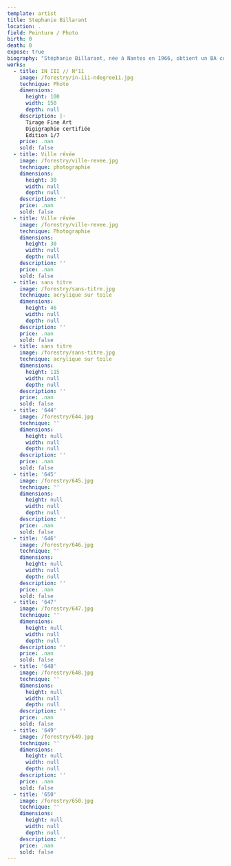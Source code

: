 ```yaml
---
template: artist
title: Stephanie Billarant
location: .
field: Peinture / Photo
birth: 0
death: 0
expose: true
biography: "Stéphanie Billarant, née à Nantes en 1966, obtient un BA communication et art (Wake Forest university – Winston Salem N.C.)\_; elle y apprend les arts graphiques – sérigraphie, sculpture, gravure - la réalisation de courts métrages, le montage, mais aussi le théâtre et la danse, le piano et le chant. Ce sont les arts du spectacle qui forgeront ses premières sensibilités artistiques.\_\_\nA vingt ans la peinture s’impose comme une évidence. Commence un long parcours où elle apprend et maîtrise les techniques de la figuration, mais part assez vite vers des mondes plus étrangers, d’où elle va peu à peu faire émerger sa surréalité.\n\_Aujourd’hui son œuvre s’est enrichie de toutes ces travées. Elle garde du spectacle le goût pour le mouvement qui va s’exprimer par la découverte de la photographie en 2007.\_Le medium lui permet d’aboutir sa réflexion sur la perte des repères. Loin de la détourner\_de la peinture, il montre de nouvelles directions ; elle découvre l’encre,\_explore sa matière, projette des mondes ramifiés qui plongent l’œil dans un vertige figuratif.\_\n\_\nStéphanie Billarant expose aujourd’hui régulièrement dans plusieurs galeries nantaises et parisiennes. En mars 2013, Patrick BRILLET (éditeur de mobilier design – Fine Art Londres) présente une série des ses photos au Grand Palais pour ART PARIS ART FAIR.\n\nParallèlement à son travail d'artiste,\_elle est aussi photographe de mer (photographe officiel Energy Team 34thACWS)"
works:
  - title: IN III // N°11
    image: /forestry/in-iii-ndegree11.jpg
    technique: Photo
    dimensions:
      height: 100
      width: 150
      depth: null
    description: |-
      Tirage Fine Art
      Digigraphie certifiée
      Edition 1/7
    price: .nan
    sold: false
  - title: Ville rêvée
    image: /forestry/ville-revee.jpg
    technique: photographie
    dimensions:
      height: 30
      width: null
      depth: null
    description: ''
    price: .nan
    sold: false
  - title: Ville rêvée
    image: /forestry/ville-revee.jpg
    technique: Photographie
    dimensions:
      height: 30
      width: null
      depth: null
    description: ''
    price: .nan
    sold: false
  - title: sans titre
    image: /forestry/sans-titre.jpg
    technique: acrylique sur toile
    dimensions:
      height: 46
      width: null
      depth: null
    description: ''
    price: .nan
    sold: false
  - title: sans titre
    image: /forestry/sans-titre.jpg
    technique: acrylique sur toile
    dimensions:
      height: 115
      width: null
      depth: null
    description: ''
    price: .nan
    sold: false
  - title: '644'
    image: /forestry/644.jpg
    technique: ''
    dimensions:
      height: null
      width: null
      depth: null
    description: ''
    price: .nan
    sold: false
  - title: '645'
    image: /forestry/645.jpg
    technique: ''
    dimensions:
      height: null
      width: null
      depth: null
    description: ''
    price: .nan
    sold: false
  - title: '646'
    image: /forestry/646.jpg
    technique: ''
    dimensions:
      height: null
      width: null
      depth: null
    description: ''
    price: .nan
    sold: false
  - title: '647'
    image: /forestry/647.jpg
    technique: ''
    dimensions:
      height: null
      width: null
      depth: null
    description: ''
    price: .nan
    sold: false
  - title: '648'
    image: /forestry/648.jpg
    technique: ''
    dimensions:
      height: null
      width: null
      depth: null
    description: ''
    price: .nan
    sold: false
  - title: '649'
    image: /forestry/649.jpg
    technique: ''
    dimensions:
      height: null
      width: null
      depth: null
    description: ''
    price: .nan
    sold: false
  - title: '650'
    image: /forestry/650.jpg
    technique: ''
    dimensions:
      height: null
      width: null
      depth: null
    description: ''
    price: .nan
    sold: false
---
```


